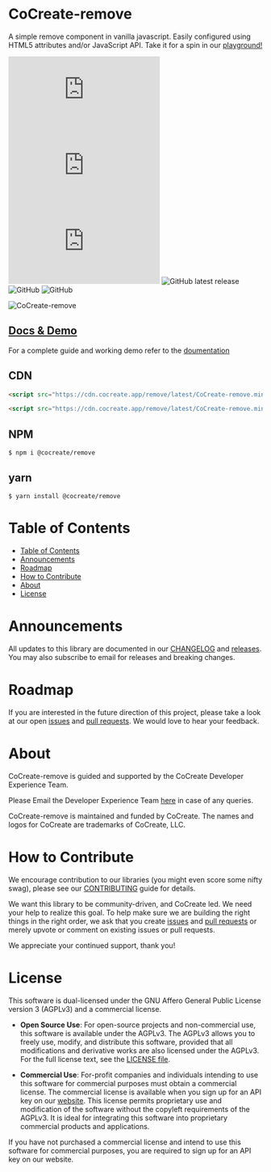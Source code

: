 # CoCreate-remove

A simple remove component in vanilla javascript. Easily configured using HTML5 attributes and/or JavaScript API. Take it for a spin in our [playground!](https://cocreate.app/docs/remove)

![min file size in bytes](https://img.badgesize.io/https://cdn.cocreate.app/remove/latest/CoCreate-remove.min.js?style=flat-square&label=minified&color=orange)
![gzip file size in bytes](https://img.badgesize.io/https://cdn.cocreate.app/remove/latest/CoCreate-remove.min.js?compression=gzip&style=flat-square&label=gzip&color=yellow)
![brotlifile size in bytes](https://img.badgesize.io/https://cdn.cocreate.app/remove/latest/CoCreate-remove.min.js?compression=brotli&style=flat-square&label=brotli)
![GitHub latest release](https://img.shields.io/github/v/release/CoCreate-app/CoCreate-remove?style=flat-square)
![GitHub](https://img.shields.io/github/license/CoCreate-app/CoCreate-remove?style=flat-square)
![GitHub](https://img.shields.io/static/v1?style=flat-square&label=&message=Hiring&color=blueviolet)

![CoCreate-remove](https://cdn.cocreate.app/docs/CoCreate-remove.gif)

## [Docs & Demo](https://cocreate.app/docs/remove)

For a complete guide and working demo refer to the [doumentation](https://cocreate.app/docs/remove)

## CDN

```html
<script src="https://cdn.cocreate.app/remove/latest/CoCreate-remove.min.js"></script>
```

```html
<script src="https://cdn.cocreate.app/remove/latest/CoCreate-remove.min.css"></script>
```

## NPM

```shell
$ npm i @cocreate/remove
```

## yarn

```shell
$ yarn install @cocreate/remove
```

# Table of Contents

-   [Table of Contents](#table-of-contents)
-   [Announcements](#announcements)
-   [Roadmap](#roadmap)
-   [How to Contribute](#how-to-contribute)
-   [About](#about)
-   [License](#license)

<a name="announcements"></a>

# Announcements

All updates to this library are documented in our [CHANGELOG](https://github.com/CoCreate-app/CoCreate-remove/blob/master/CHANGELOG.md) and [releases](https://github.com/CoCreate-app/CoCreate-remove/releases). You may also subscribe to email for releases and breaking changes.

<a name="roadmap"></a>

# Roadmap

If you are interested in the future direction of this project, please take a look at our open [issues](https://github.com/CoCreate-app/CoCreate-remove/issues) and [pull requests](https://github.com/CoCreate-app/CoCreate-remove/pulls). We would love to hear your feedback.

<a name="about"></a>

# About

CoCreate-remove is guided and supported by the CoCreate Developer Experience Team.

Please Email the Developer Experience Team [here](mailto:develop@cocreate.app) in case of any queries.

CoCreate-remove is maintained and funded by CoCreate. The names and logos for CoCreate are trademarks of CoCreate, LLC.

<a name="contribute"></a>

# How to Contribute

We encourage contribution to our libraries (you might even score some nifty swag), please see our [CONTRIBUTING](https://github.com/CoCreate-app/CoCreate-remove/blob/master/CONTRIBUTING.md) guide for details.

We want this library to be community-driven, and CoCreate led. We need your help to realize this goal. To help make sure we are building the right things in the right order, we ask that you create [issues](https://github.com/CoCreate-app/CoCreate-remove/issues) and [pull requests](https://github.com/CoCreate-app/CoCreate-remove/pulls) or merely upvote or comment on existing issues or pull requests.

We appreciate your continued support, thank you!

<a name="license"></a>

# License

This software is dual-licensed under the GNU Affero General Public License version 3 (AGPLv3) and a commercial license.

-   **Open Source Use**: For open-source projects and non-commercial use, this software is available under the AGPLv3. The AGPLv3 allows you to freely use, modify, and distribute this software, provided that all modifications and derivative works are also licensed under the AGPLv3. For the full license text, see the [LICENSE file](https://github.com/CoCreate-app/CoCreate-remove/blob/master/LICENSE).

-   **Commercial Use**: For-profit companies and individuals intending to use this software for commercial purposes must obtain a commercial license. The commercial license is available when you sign up for an API key on our [website](https://cocreate.app). This license permits proprietary use and modification of the software without the copyleft requirements of the AGPLv3. It is ideal for integrating this software into proprietary commercial products and applications.

If you have not purchased a commercial license and intend to use this software for commercial purposes, you are required to sign up for an API key on our website.
